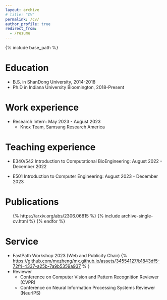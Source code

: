 ```yaml
---
layout: archive
# title: "CV"
permalink: /cv/
author_profile: true
redirect_from:
  - /resume
---
```


{% include base_path %}

Education
======
* B.S. in ShanDong University, 2014-2018
* Ph.D in Indiana University Bloomington, 2018-Present

Work experience
======
* Research Intern: May 2023 - August 2023
  * Knox Team, Samsung Research America

Teaching experience
======  
 * E340/542 Introduction to Computational BioEngineering: August 2022 - December 2022 
 
 * E501 Introduction to Computer Engineering: August 2023 - December 2023 

Publications
======
  <ul> {% https://arxiv.org/abs/2306.06815 %}
    {% include archive-single-cv.html %}
  {% endfor %}</ul>
  

Service
======
* FastPath Workshop 2023 (Web and Publicity Chair) {% https://github.com/mxzheng/mx.github.io/assets/34554127/b1843df5-72f4-4337-a25b-7a9b5359a937 % }
* Reviewer
  * Conference on Computer Vision and Pattern Recognition Reviewer (CVPR)
  * Conference on Neural Information Processing Systems Reviewer (NeurIPS)


